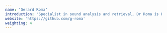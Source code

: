 ```yaml
---
name: 'Gerard Roma'
introduction: "Specialist in sound analysis and retrieval, Dr Roma is Flucoma's Research Fellow in Real-Time Computer Music Systems."
website: 'https://github.com/g-roma'
weighting: 4
---
```

